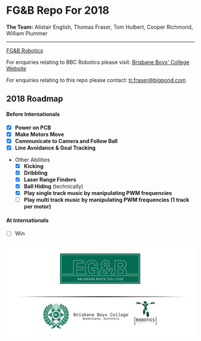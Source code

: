 # **FG&B** Repo For 2018

**The Team:** Alistair English, Thomas Fraser, Tom Hulbert, Cooper Richmond, William Plummer

-------------------------------------------------------------

[FG&B Robotics](https://fg-b.github.io)

For enquiries relating to BBC Robotics please visit:
[Brisbane Boys' College Website](http://www.bbc.qld.edu.au)

For enquiries relating to this repo please contact: tr.fraser@bigpond.com

## 2018 Roadmap
#### Before Internationals
- [x] **Power on PCB**
- [x] **Make Motors Move**
- [x] **Communicate to Camera and Follow Ball**
- [x] **Line Avoidance & Goal Tracking**
* Other Abilities
    - [x] **Kicking**
    - [x] **Dribbling**
    - [x] **Laser Range Finders**
    - [x] **Ball Hiding** (technically)
    - [x] **Play single track music by manipulating PWM frequencies**
    - [ ] **Play multi track music by manipulating PWM frequencies (1 track per motor)**

#### At Internationals
- [ ] Win

![](./Docs/Images/BBC.png)
